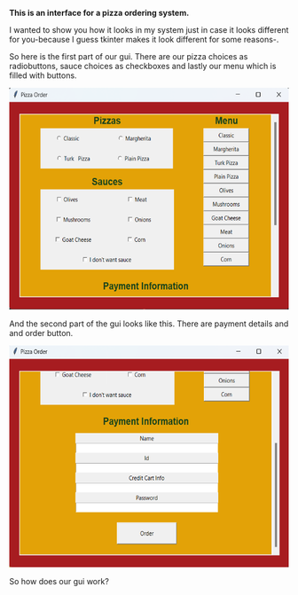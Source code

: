 **This is an interface for a pizza ordering system.**

I wanted to show you how it looks in my system just in case it looks different for you-because I guess tkinter makes it look different for some reasons-.

So here is the first part of our gui. There are our pizza choices as radiobuttons, sauce choices as checkboxes and lastly our menu which is filled with buttons.

<img src= "./images/page1.png" width =600 height=400>

And the second part of the gui looks like this. There are payment details and and order button.

<img src= "./images/page2.png" width =600 height=400>

So how does our gui work? 







